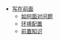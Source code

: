 * [写在前面](/preface/)
    * [如何面对问题](/preface/facing-problems)
    * [环境配置](/preface/environment)
    * [前置知识](/preface/knowledge)
